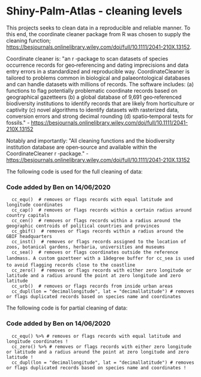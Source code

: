 # Shiny-Palm-Atlas - cleaning levels 
This projects seeks to clean data in a reproducible and reliable manner. To this end, the coordinate cleaner package from R was chosen to supply the cleaning function; https://besjournals.onlinelibrary.wiley.com/doi/full/10.1111/2041-210X.13152. 

Coordinate cleaner is:
"an r ‐package to scan datasets of species occurrence records for geo‐referencing and dating imprecisions and data entry errors in a standardized and reproducible way. 
CoordinateCleaner is tailored to problems common in biological and palaeontological databases and can handle datasets with millions of records. 
The software includes: 
(a) functions to flag potentially problematic coordinate records based on geographical gazetteers
(b) a global database of 9,691 geo‐referenced biodiversity institutions to identify records that are likely from horticulture or captivity
(c) novel algorithms to identify datasets with rasterized data, conversion errors and strong decimal rounding
(d) spatio‐temporal tests for fossils." - https://besjournals.onlinelibrary.wiley.com/doi/full/10.1111/2041-210X.13152

Notably and importantly:
"All cleaning functions and the biodiversity institution database are open‐source and available within the CoordinateCleaner r ‐package." - https://besjournals.onlinelibrary.wiley.com/doi/full/10.1111/2041-210X.13152

The following code is used for the full cleaning of data:

### Code added by Ben on 14/06/2020

``` cc_val()  # removes or flags non-numeric and not available coordinates 
  cc_equ()  # removes or flags records with equal latitude and longitude coordinates
  cc_cap()  # removes or flags records within a certain radius around country capitals
  cc_cen()  # removes or flags records within a radius around the geographic centroids of political countries and provinces
  cc_gbif()  # removes or flags records within a radius around the GBIF headquarters 
  cc_inst()  # removes or flags records assigned to the location of zoos, botanical gardens, herbaria, universities and museums
  cc_sea()  # removes or flags coordinates outside the reference landmass. A custom gazetteer with a 1âdegree buffer for cc_sea is used to avoid flagging records close to the coastline
  cc_zero()  # removes or flags records with either zero longitude or latitude and a radius around the point at zero longitude and zero latitude
  cc_urb()  # removes or flags records from inside urban areas
  cc_dupl(lon = "decimallongitude", lat = "decimallatitude") # removes or flags duplicated records based on species name and coordinates
```

The following code is for partial cleaning of data: 

### Code added by Ben on 14/06/2020

```cc_val() %>% # removes or flags non-numeric and not available coordinates !
  cc_equ() %>% # removes or flags records with equal latitude and longitude coordinates !
  cc_zero() %>% # removes or flags records with either zero longitude or latitude and a radius around the point at zero longitude and zero latitude !
  cc_dupl(lon = "decimallongitude", lat = "decimallatitude") # removes or flags duplicated records based on species name and coordinates !
```
